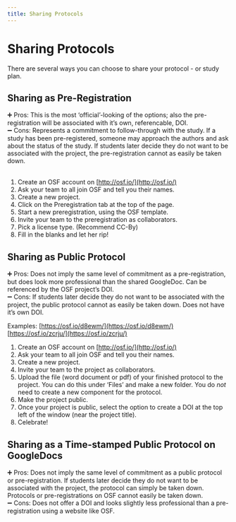 ```yaml
---
title: Sharing Protocols
---
```


# **Sharing Protocols**

There are several ways you can choose to share your protocol - or study plan. 

## **Sharing as Pre-Registration**

<aside>
➕ Pros: This is the most ‘official’-looking of the options; also the pre-registration will be associated with it’s own, referencable, DOI.<br>
</aside>

<aside>
➖ Cons: Represents a commitment to follow-through with the study. If a study has been pre-registered, someone may approach the authors and ask about the status of the study. If students later decide they do not want to be associated with the project, the pre-registration cannot as easily be taken down.<br><br>
</aside>

1. Create an OSF account on [http://osf.io/](http://osf.io/)
2. Ask your team to all join OSF and tell you their names.
3. Create a new project.
4. Click on the Preregistration tab at the top of the page.
5. Start a new preregistration, using the OSF template.
6. Invite your team to the preregistration as collaborators.
7. Pick a license type. (Recommend CC-By)
8. Fill in the blanks and let her rip!

## **Sharing as Public Protocol**

<aside>
➕ Pros: Does not imply the same level of commitment as a pre-registration, but does look more professional than the shared GoogleDoc. Can be referenced by the OSF project’s DOI.<br>
</aside>

<aside>
➖ Cons: If students later decide they do not want to be associated with the project, the public protocol cannot as easily be taken down. Does not have it’s own DOI.<br>
</aside>

Examples: [https://osf.io/d8ewm/](https://osf.io/d8ewm/) [https://osf.io/zcrju/](https://osf.io/zcrju/)

1. Create an OSF account on [http://osf.io/](http://osf.io/)
2. Ask your team to all join OSF and tell you their names.
3. Create a new project.
4. Invite your team to the project as collaborators.
5. Upload the file (word document or pdf) of your finished protocol to the project. You can do this under ‘Files’ and make a new folder. You do *not* need to create a new component for the protocol.
6. Make the project public.
7. Once your project is public, select the option to create a DOI at the top left of the window (near the project title).
8. Celebrate!

## Sharing as a **Time-stamped Public Protocol on GoogleDocs**

<aside>
➕ Pros: Does not imply the same level of commitment as a public protocol or pre-registration. If students later decide they do not want to be associated with the project, the protocol can simply be taken down. Protocols or pre-registrations on OSF cannot easily be taken down.<br>
</aside>

<aside>
➖ Cons: Does not offer a DOI and looks slightly less professional than a pre-registration using a website like OSF.<br>
</aside>
